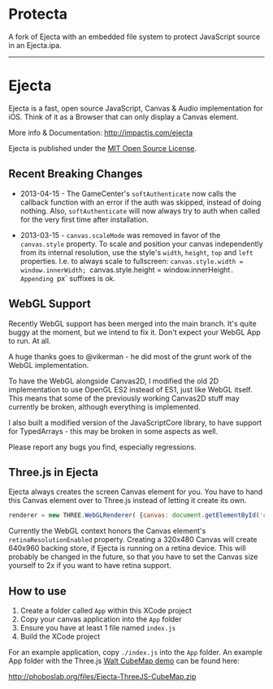 # Protecta

A fork of Ejecta with an embedded file system to protect JavaScript source in an Ejecta.ipa.

---

# Ejecta

Ejecta is a fast, open source JavaScript, Canvas & Audio implementation for iOS. Think of it as a Browser that can only display a Canvas element.

More info & Documentation: http://impactjs.com/ejecta

Ejecta is published under the [MIT Open Source License](http://opensource.org/licenses/mit-license.php).


## Recent Breaking Changes

 - 2013-04-15 - The GameCenter's `softAuthenticate` now calls the callback function with an error if the auth was skipped, instead of doing nothing. Also, `softAuthenticate` will now always try to auth when called for the very first time after installation.

 - 2013-03-15 - `canvas.scaleMode` was removed in favor of the `canvas.style` property. To scale and position your canvas independently from its internal resolution, use the style's `width`, `height`, `top` and `left` properties. I.e. to always scale to fullscreen: `canvas.style.width = window.innerWidth; `canvas.style.height = window.innerHeight`. Appending `px` suffixes is ok.

## WebGL Support

Recently WebGL support has been merged into the main branch. It's quite buggy at the moment, but we intend to fix it. Don't expect your WebGL App to run. At all.

A huge thanks goes to @vikerman - he did most of the grunt work of the WebGL implementation.

To have the WebGL alongside Canvas2D, I modified the old 2D implementation to use OpenGL ES2 instead of ES1, just like WebGL itself. This means that some of the previously working Canvas2D stuff may currently be broken, although everything is implemented. 

I also built a modified version of the JavaScriptCore library, to have support for TypedArrays - this may be broken in some aspects as well.

Please report any bugs you find, especially regressions.


## Three.js in Ejecta 

Ejecta always creates the screen Canvas element for you. You have to hand this Canvas element over to Three.js instead of letting it create its own.

```javascript
renderer = new THREE.WebGLRenderer( {canvas: document.getElementById('canvas')} );
```

Currently the WebGL context honors the Canvas element's `retinaResolutionEnabled` property. Creating a 320x480 Canvas will create 640x960 backing store, if Ejecta is running on a retina device. This will probably be changed in the future, so that you have to set the Canvas size yourself to 2x if you want to have retina support.

## How to use

1. Create a folder called `App` within this XCode project
2. Copy your canvas application into the `App` folder
3. Ensure you have at least 1 file named `index.js`
4. Build the XCode project

For an example application, copy `./index.js` into the `App` folder. An example App folder with the Three.js [Walt CubeMap demo](http://mrdoob.github.com/three.js/examples/webgl_materials_cubemap.html) can be found here:

http://phoboslab.org/files/Ejecta-ThreeJS-CubeMap.zip
